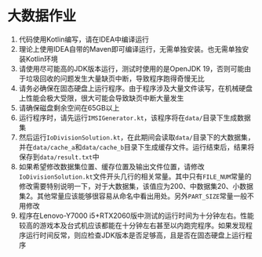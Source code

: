 # 大数据作业

1. 代码使用Kotlin编写，请在IDEA中编译运行
2. 理论上使用IDEA自带的Maven即可编译运行，无需单独安装。也无需单独安装Kotlin环境
3. 请使用尽可能高的JDK版本运行，测试时使用的是OpenJDK 19，否则可能由于垃圾回收的问题发生大量缺页中断，导致程序跑得奇慢无比
4. 请务必确保在固态硬盘上运行程序。由于程序涉及大量文件读写，在机械硬盘上性能会极大受限，很大可能会导致缺页中断大量发生
5. 请确保磁盘剩余空间在65GB以上
6. 运行程序时，请先运行`IMSIGenerator.kt`，该程序将在`data/`目录下生成数据集
7. 然后运行`IoDivisionSolution.kt`，在此期间会读取`data/`目录下的大数据集，并在`data/cache_a`和`data/cache_b`目录下生成缓存文件。运行结束后，结果将保存到`data/result.txt`中
8. 如果希望修改数据集位置、缓存位置及输出文件位置，请修改`IoDivisionSolution.kt`文件开头几行的相关常量。其中只有`FILE_NUM`常量的修改需要特别说明一下，对于大数据集，该值应为200、中数据集20、小数据集2。其他常量应该能够很容易从命名中看出用处。另外`PART_SIZE`常量一般不用修改
9. 程序在Lenovo-Y7000 i5+RTX2060版中测试的运行时间为十分钟左右。性能较高的游戏本及台式机应该都能在十分钟左右甚至以内跑完程序。如果发现程序运行时间反常，则应检查JDK版本是否足够高，且是否在固态硬盘上运行程序

